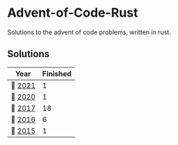 # Advent-of-Code-Rust

Solutions to the advent of code problems, written in rust.

## Solutions
| Year | Finished |
| ---- | -------- |
| :christmas_tree: [2021](/2021) |  1 |
| :christmas_tree: [2020](/2020) |  1 |
| :christmas_tree: [2017](/2017) | 18 |
| :christmas_tree: [2016](/2016) |  6 |
| :christmas_tree: [2015](/2015) |  1 |
